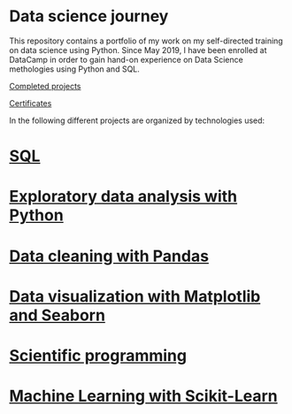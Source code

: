 Data science journey
========================== 

This repository contains a portfolio of my work on my self-directed training on data science using Python. 
Since May 2019, I have been enrolled at DataCamp in order to gain hand-on experience on Data Science methologies 
using Python and SQL.

[Completed projects](DataCamp_projects)

[Certificates](DataCamp_Certicates)


In the following different projects are organized 
by technologies used:

[SQL](SQL)
==========================

[Exploratory data analysis with Python](Exploratory_Data-Analysis)
==========================

[Data cleaning with Pandas](Data_Cleaning)
==========================

[Data visualization with Matplotlib and Seaborn](Data_visualization)
==========================

[Scientific programming](Python_for_scientists_coding)
==========================

[Machine Learning with Scikit-Learn](Machine_Learning)
==========================
